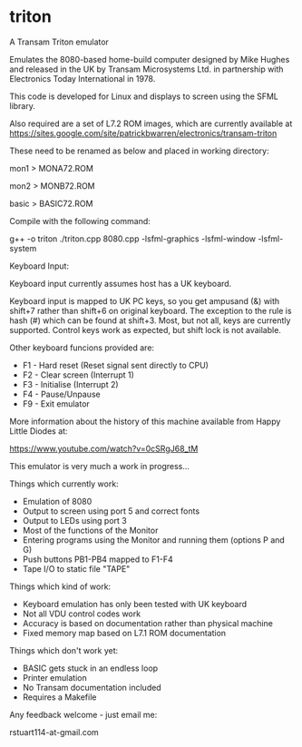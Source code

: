 # triton
A Transam Triton emulator

Emulates the 8080-based home-build computer designed by Mike Hughes and
released in the UK by Transam Microsystems Ltd. in partnership with
Electronics Today International in 1978.

This code is developed for Linux and displays to screen using the SFML
library.

Also required are a set of L7.2 ROM images, which are currently available at
https://sites.google.com/site/patrickbwarren/electronics/transam-triton

These need to be renamed as below and placed in working directory:

mon1  > MONA72.ROM

mon2  > MONB72.ROM

basic > BASIC72.ROM

Compile with the following command:

g++ -o triton ./triton.cpp 8080.cpp -lsfml-graphics -lsfml-window -lsfml-system

Keyboard Input:

Keyboard input currently assumes host has a UK keyboard.

Keyboard input is mapped to UK PC keys, so you get ampusand (&) with shift+7
rather than shift+6 on original keyboard. The exception to the rule is hash
(#) which can be found at shift+3. Most, but not all, keys are currently
supported. Control keys work as expected, but shift lock is not available.

Other keyboard funcions provided are:

* F1 - Hard reset (Reset signal sent directly to CPU)
* F2 - Clear screen (Interrupt 1)
* F3 - Initialise (Interrupt 2)
* F4 - Pause/Unpause
* F9 - Exit emulator

More information about the history of this machine available from Happy Little
Diodes at:

https://www.youtube.com/watch?v=0cSRgJ68_tM

This emulator is very much a work in progress...

Things which currently work:
* Emulation of 8080
* Output to screen using port 5 and correct fonts
* Output to LEDs using port 3
* Most of the functions of the Monitor
* Entering programs using the Monitor and running them (options P and G)
* Push buttons PB1-PB4 mapped to F1-F4
* Tape I/O to static file "TAPE"

Things which kind of work:
* Keyboard emulation has only been tested with UK keyboard
* Not all VDU control codes work
* Accuracy is based on documentation rather than physical machine
* Fixed memory map based on L7.1 ROM documentation

Things which don't work yet:
* BASIC gets stuck in an endless loop
* Printer emulation
* No Transam documentation included
* Requires a Makefile

Any feedback welcome - just email me:

rstuart114-at-gmail.com
